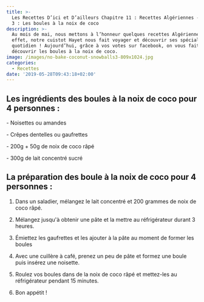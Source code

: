 ```yaml
---
title: >-
  Les Recettes D’ici et D’ailleurs Chapitre 11 : Recettes Algériennes - Épisode
  3 : Les boules à la noix de coco
description: >-
  Au mois de mai, nous mettons à l’honneur quelques recettes Algériennes ! En
  effet, notre cuistot Hayet nous fait voyager et découvrir ses spécialités au
  quotidien ! Aujourd’hui, grâce à vos votes sur facebook, on vous fait
  découvrir les boules à la noix de coco.
image: /images/no-bake-coconut-snowballs3-809x1024.jpg
categories:
  - Recettes
date: '2019-05-28T09:43:18+02:00'
---
```

## Les ingrédients des boules à la noix de coco pour 4 personnes :



\- Noisettes ou amandes

\- Crêpes dentelles ou gaufrettes

\- 200g + 50g de noix de coco râpé

\- 300g de lait concentré sucré

## 

## La préparation des boule à la noix de coco pour 4 personnes : 



1. Dans un saladier, mélangez le lait concentré et 200 grammes de noix de coco râpé.

2. Mélangez jusqu'à obtenir une pâte et la mettre au réfrigérateur durant 3 heures.

3. Émiettez les gaufrettes et les ajouter à la pâte au moment de former les boules

4. Avec une cuillère à café, prenez un peu de pâte et formez une boule puis insérez une noisette.

5. Roulez vos boules dans de la noix de coco râpé et mettez-les au réfrigérateur pendant 15 minutes.

6. Bon appétit !
